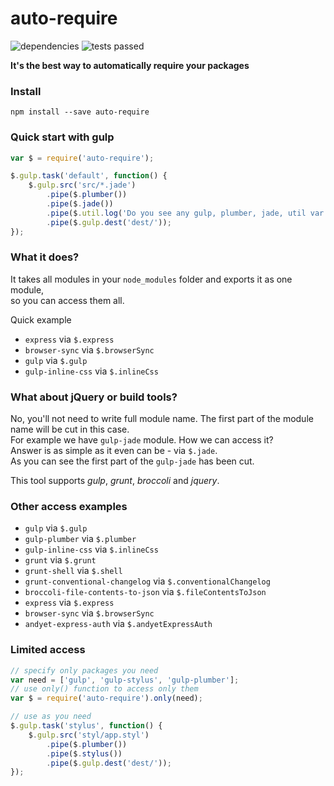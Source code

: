 # auto-require
![dependencies](https://img.shields.io/badge/dependencies-up--to--date-green.svg "dependencies")
![tests passed](https://img.shields.io/badge/tests-17%2F17-green.svg "tests passed")

**It's the best way to automatically require your packages**

### Install

```
npm install --save auto-require
```

### Quick start with gulp
```javascript
var $ = require('auto-require');

$.gulp.task('default', function() { 
	$.gulp.src('src/*.jade')
		.pipe($.plumber())
		.pipe($.jade())
		.pipe($.util.log('Do you see any gulp, plumber, jade, util var definitions here?'))
		.pipe($.gulp.dest('dest/'));
});
```

### What it does?

It takes all modules in your `node_modules` folder and exports it as one module,  
so you can access them all.  

Quick example
- `express` via `$.express`
- `browser-sync` via `$.browserSync`
- `gulp` via `$.gulp`
- `gulp-inline-css` via `$.inlineCss`

### What about jQuery or build tools?

No, you'll not need to write full module name.
The first part of the module name will be cut in this case.    
For example we have `gulp-jade` module. How we can access it?  
Answer is as simple as it even can be - via `$.jade`.  
As you can see the first part of the `gulp-jade` has been cut.  

This tool supports *gulp*, *grunt*, *broccoli* and *jquery*.

### Other access examples

- `gulp` via `$.gulp`
- `gulp-plumber` via `$.plumber` 
- `gulp-inline-css` via `$.inlineCss`
- `grunt` via `$.grunt`
- `grunt-shell` via `$.shell`
- `grunt-conventional-changelog` via `$.conventionalChangelog`
- `broccoli-file-contents-to-json` via `$.fileContentsToJson`
- `express` via `$.express`
- `browser-sync` via `$.browserSync`
- `andyet-express-auth` via `$.andyetExpressAuth`

### Limited access

```javascript
// specify only packages you need
var need = ['gulp', 'gulp-stylus', 'gulp-plumber'];
// use only() function to access only them
var $ = require('auto-require').only(need);

// use as you need
$.gulp.task('stylus', function() {
	$.gulp.src('styl/app.styl')
		.pipe($.plumber())
		.pipe($.stylus())
		.pipe($.gulp.dest('dest/'));
});
```